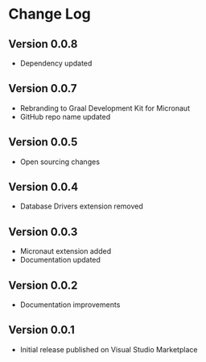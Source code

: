 # Change Log

## Version 0.0.8
* Dependency updated

## Version 0.0.7
* Rebranding to Graal Development Kit for Micronaut
* GitHub repo name updated

## Version 0.0.5
* Open sourcing changes

## Version 0.0.4
* Database Drivers extension removed

## Version 0.0.3
* Micronaut extension added
* Documentation updated

## Version 0.0.2
* Documentation improvements

## Version 0.0.1
* Initial release published on Visual Studio Marketplace